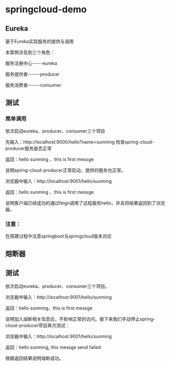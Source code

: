 # springcloud-demo
## Eureka
基于Eureka实现服务的提供与调用

本案例涉及到三个角色：

服务注册中心-----eureka

服务提供者------producer

服务消费者------consumer

## 测试
### 简单调用
依次启动eureka、producer、consumer三个项目

先输入：http://localhost:9000/hello?name=sunming 检查spring-cloud-producer服务是否正常

返回：hello sunming ，this is first messge

说明spring-cloud-producer正常启动，提供的服务也正常。

浏览器中输入：http://localhost:9001/hello/sunming 

返回：hello sunming ，this is first messge

说明客户端已经成功的通过feign调用了远程服务hello，并且将结果返回到了浏览器。

### 注意：
在搭建过程中注意springboot与springcloud版本对应

## 熔断器
## 测试
   依次启动eureka、producer、consumer三个项目。
   
   浏览器中输入：http://localhost:9001/hello/sunming
   
   返回：hello sunming，this is first messge
   
   说明加入熔断相关信息后，不影响正常的访问。接下来我们手动停止spring-cloud-producer项目再次测试：
   
   浏览器中输入：http://localhost:9001/hello/sunming
   
   返回：hello sunming, this messge send failed
   
   根据返回结果说明熔断成功。
